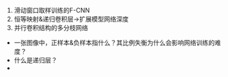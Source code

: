 1. 滑动窗口取样训练的F-CNN
2. 恒等映射&递归卷积层->扩展模型网络深度
3. 并行卷积结构的多分枝网络

- 一张图像中，正样本&负样本指什么？其比例失衡为什么会影响网络训练的难度？
- 什么是递归层？
- 

